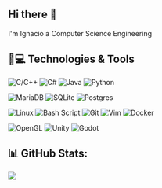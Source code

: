 ## Hi there 👋
I'm Ignacio a Computer Science Engineering

## 🚀💻 Technologies & Tools
![C/C++](https://img.shields.io/badge/C%2FC%2B%2B-00599C?style=for-the-badge&logo=c%2B%2B) ![C#](https://img.shields.io/badge/C%23-%23239120.svg?style=for-the-badge&logo=sharp&logoColor=white) ![Java](https://img.shields.io/badge/java-%23ED8B00.svg?style=for-the-badge&logo=openjdk&logoColor=white) ![Python](https://img.shields.io/badge/python-306998?style=for-the-badge&logo=python&logoColor=white) <br/>

![MariaDB](https://img.shields.io/badge/MariaDB-003545?style=for-the-badge&logo=mariadb&logoColor=white) ![SQLite](https://img.shields.io/badge/sqlite-%2307405e.svg?style=for-the-badge&logo=sqlite&logoColor=white) ![Postgres](https://img.shields.io/badge/postgres-%23316192.svg?style=for-the-badge&logo=postgresql&logoColor=white) <br/>

![Linux](https://img.shields.io/badge/Linux-FCC624?style=for-the-badge&logo=linux&logoColor=black) ![Bash Script](https://img.shields.io/badge/bash_script-4EAA25?style=for-the-badge&logo=gnu-bash&logoColor=white) ![Git](https://img.shields.io/badge/git-%23F05033.svg?style=for-the-badge&logo=git&logoColor=white) ![Vim](https://img.shields.io/badge/VIM-%2311AB00.svg?style=for-the-badge&logo=vim&logoColor=white) ![Docker](https://img.shields.io/badge/docker-%230db7ed.svg?style=for-the-badge&logo=docker&logoColor=white)<br/>

![OpenGL](https://img.shields.io/badge/OpenGL-5586A4?style=for-the-badge&logo=opengl&logoColor=white) ![Unity](https://img.shields.io/badge/unity-%23000000.svg?style=for-the-badge&logo=unity&logoColor=white) ![Godot](https://img.shields.io/badge/Godot_Engine-478CBF?style=for-the-badge&logo=godot%20engine&logoColor=white)


## 📊 GitHub Stats:
![](https://github-readme-stats.vercel.app/api?username=iboigues&theme=dark&hide_border=false&include_all_commits=true&count_private=true)<br/>
